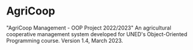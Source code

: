 # AgriCoop
"AgriCoop Management - OOP Project 2022/2023"  An agricultural cooperative management system developed for UNED's Object-Oriented Programming course. 
Version 1.4, March 2023.
